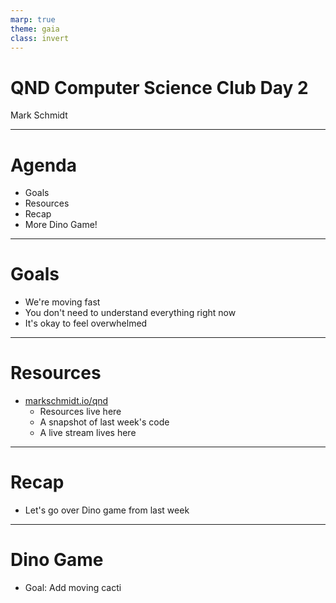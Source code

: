```yaml
---
marp: true
theme: gaia
class: invert
---
```


# QND Computer Science Club Day 2
Mark Schmidt

--- 

# Agenda

- Goals
- Resources
- Recap
- More Dino Game!

---

# Goals

- We're moving fast
- You don't need to understand everything right now
- It's okay to feel overwhelmed

---

# Resources

- [markschmidt.io/qnd](https://markschmidt.io/qnd)
    - Resources live here
    - A snapshot of last week's code
    - A live stream lives here

---

# Recap

- Let's go over Dino game from last week

---

# Dino Game

- Goal: Add moving cacti